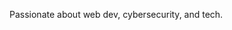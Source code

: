 Passionate about web dev, cybersecurity, and tech. 

<!---
kousseilaaa/kousseilaaa is a ✨ special ✨ repository because its `README.md` (this file) appears on your GitHub profile.
You can click the Preview link to take a look at your changes.
--->
